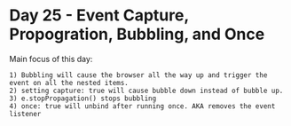# Day 25 - Event Capture, Propogration, Bubbling, and Once

Main focus of this day:
    
    1) Bubbling will cause the browser all the way up and trigger the event on all the nested items. 
    2) setting capture: true will cause bubble down instead of bubble up.
    3) e.stopPropagation() stops bubbling
    4) once: true will unbind after running once. AKA removes the event listener
